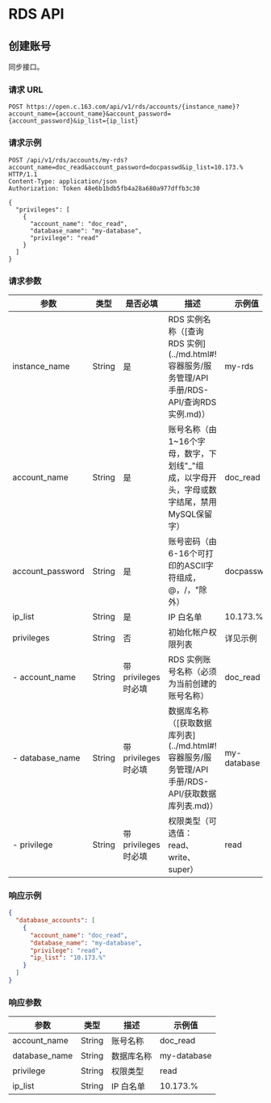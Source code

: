 # RDS API

## 创建账号

同步接口。

### 请求 URL

`POST https://open.c.163.com/api/v1/rds/accounts/{instance_name}?account_name={account_name}&account_password={account_password}&ip_list={ip_list}`

### 请求示例

```http
POST /api/v1/rds/accounts/my-rds?account_name=doc_read&account_password=docpasswd&ip_list=10.173.% HTTP/1.1
Content-Type: application/json
Authorization: Token 48e6b1bdb5fb4a28a680a977dffb3c30

{
  "privileges": [
    {
      "account_name": "doc_read",
      "database_name": "my-database",
      "privilege": "read"
    }
  ]
}
```


### 请求参数

|       参数       |  类型  |       是否必填       |                                               描述                                               |   示例值    |
|------------------|--------|----------------------|--------------------------------------------------------------------------------------------------|-------------|
| instance_name    | String | 是                   | RDS 实例名称（[查询 RDS 实例](../md.html#!容器服务/服务管理/API 手册/RDS-API/查询RDS实例.md)）   | my-rds      |
| account_name     | String | 是                   | 账号名称（由1~16个字母，数字，下划线"_"组成，以字母开头，字母或数字结尾，禁用MySQL保留字）       | doc_read    |
| account_password | String | 是                   | 账号密码（由6-16个可打印的ASCII字符组成，@，/，"除外）                                           | docpasswd   |
| ip_list          | String | 是                   | IP 白名单                                                                                        | 10.173.%    |
| privileges       | String | 否                   | 初始化帐户权限列表                                                                               | 详见示例    |
| - account_name   | String | 带 privileges 时必填 | RDS 实例账号名称（必须为当前创建的账号名称）                                                     | doc_read    |
| - database_name  | String | 带 privileges 时必填 | 数据库名称（[获取数据库列表](../md.html#!容器服务/服务管理/API 手册/RDS-API/获取数据库列表.md)） | my-database |
| - privilege      | String | 带 privileges 时必填 | 权限类型（可选值：read、write、super）                                                           | read        |


### 响应示例

```json
{
  "database_accounts": [
    {
      "account_name": "doc_read",
      "database_name": "my-database",
      "privilege": "read",
      "ip_list": "10.173.%"
    }
  ]
}
```

### 响应参数

|      参数     |  类型  |    描述    |   示例值    |
|---------------|--------|------------|-------------|
| account_name  | String | 账号名称   | doc_read    |
| database_name | String | 数据库名称 | my-database |
| privilege     | String | 权限类型   | read        |
| ip_list       | String | IP 白名单  | 10.173.%    |









